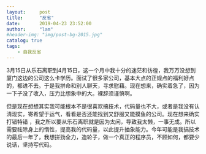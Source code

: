 ```yaml
---
layout:     post
title:      "反省"
date:       2019-04-23 23:52:00
author:     "lam"
#header-img: "img/post-bg-2015.jpg"
catalog: true
tags:
    - 自我反省
---
```


​	3月15日从乐石离职到4月15日，这一个月中我十分的迷茫和彷徨，我万万没想到厦门这边的公司这么卡学历。面试了很多家公司，基本大点的正规点的福利好点的，都进不去。于是我拼命和别人聊天，寻求慰藉。现在想来，确实着急了，因为一下子没了收入，压力比想象中的大。裸辞须谨慎啊。
    
   但是现在想想其实我可能根本不是很喜欢搞技术，代码量也不大，或者是我没有认清现实，寄希望于运气，看看是否还能找到又舒服又能摸鱼的公司。现在想来确实打错特错
，我之所以要从乐石离职就是因为太闲，导致我太懒，一事无成。所以需要祛除身上的惰性，提高我的代码量，以此提升抽象能力。今年可能是我搞技术的最后一年了，我想拼劲全力，造轮子，做一个真正的程序员，不顾如何，都要少说话，坚持写代码。
​